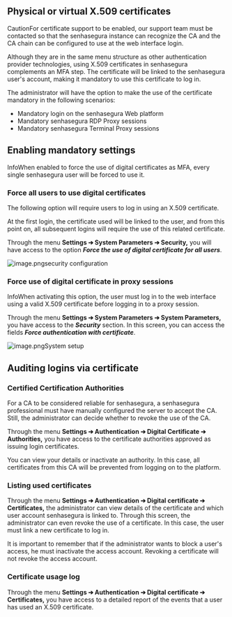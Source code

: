 ## Physical or virtual X.509 certificates

CautionFor certificate support to be enabled, our support team must be contacted so that the senhasegura instance can recognize the CA and the CA chain can be configured to use at the web interface login.

Although they are in the same menu structure as other authentication provider technologies, using X.509 certificates in senhasegura complements an MFA step. The certificate will be linked to the senhasegura user's account, making it mandatory to use this certificate to log in.

The administrator will have the option to make the use of the certificate mandatory in the following scenarios:

* Mandatory login on the senhasegura Web platform
* Mandatory senhasegura RDP Proxy sessions
* Mandatory senhasegura Terminal Proxy sessions

## Enabling mandatory settings

InfoWhen enabled to force the use of digital certificates as MFA, every single senhasegura user will be forced to use it.

### Force all users to use digital certificates

The following option will require users to log in using an X.509 certificate.

At the first login, the certificate used will be linked to the user, and from this point on, all subsequent logins will require the use of this related certificate.

Through the menu **Settings ➔ System Parameters ➔ Security,** you will have access to the option ***Force the use of digital certificate for all users***.

  


![image.png](https://cdn.document360.io/5a1d58df-64ce-42a2-8b23-688477d32f33/Images/Documentation/image-OE1Y9JN4.png)security configuration 

  
### Force use of digital certificate in proxy sessions

InfoWhen activating this option, the user must log in to the web interface using a valid X.509 certificate before logging in to a proxy session.

Through the menu **Settings ➔ System Parameters ➔ System Parameters,** you have access to the ***Security*** section. In this screen, you can access the fields ***Force authentication with certificate***.

  


![image.png](https://cdn.document360.io/5a1d58df-64ce-42a2-8b23-688477d32f33/Images/Documentation/image-VN5EJ4DA.png)System setup 

## Auditing logins via certificate

### Certified Certification Authorities

For a CA to be considered reliable for senhasegura, a senhasegura professional must have manually configured the server to accept the CA. Still, the administrator can decide whether to revoke the use of the CA.

Through the menu **Settings ➔ Authentication ➔ Digital Certificate ➔ Authorities,** you have access to the certificate authorities approved as issuing login certificates.

You can view your details or inactivate an authority. In this case, all certificates from this CA will be prevented from logging on to the platform.

### Listing used certificates

Through the menu **Settings ➔ Authentication ➔ Digital certificate ➔ Certificates,** the administrator can view details of the certificate and which user account senhasegura is linked to. Through this screen, the administrator can even revoke the use of a certificate. In this case, the user must link a new certificate to log in.

It is important to remember that if the administrator wants to block a user's access, he must inactivate the access account. Revoking a certificate will not revoke the access account.

### Certificate usage log

Through the menu **Settings ➔ Authentication ➔ Digital certificate ➔ Certificates,** you have access to a detailed report of the events that a user has used an X.509 certificate.

